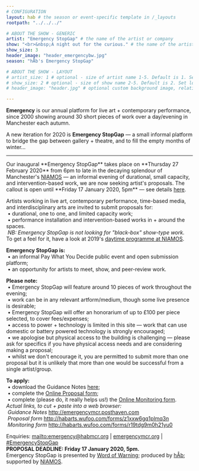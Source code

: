 ```yaml
---
# CONFIGURATION
layout: hab # the season or event-specific template in /_layouts
rootpath: "../../../"

# ABOUT THE SHOW - GENERIC
artist: "Emergency StopGap" # the name of the artist or company
show: "<br>&nbsp;A night out for the curious." # the name of the artist or company
show_size: 3 
header_image: "header_emergencybw.jpg"   
season: "hÅb's Emergency StopGap"

# ABOUT THE SHOW - LAYOUT
# artist_size: 1 # optional - size of artist name 1-5. Default is 1. Set longer names to lower values
# show_size: 2 # optional - size of show name 2-5. Default is 2. Set longer names to lower values
# header_image: "header.jpg" # optional custom background image, relative to current page

---
```

**Emergency** is our annual platform for live art + contemporary performance, since 2000 showing around 30 short pieces of work over a day/evening in Manchester each autumn.         
        
A new iteration for 2020 is **Emergency StopGap** — a small informal platform to bridge the gap between gallery + theatre, and to fill the empty months of winter…             
<hr>         
Our inaugural **Emergency StopGap** takes place on **Thursday 27 February 2020** from 6pm to late in the decaying splendour of Manchester's <a href="http://www.niamos.space" target="_blank">NIAMOS</a> — an informal evening of durational, small capacity, and intervention-based work, we are now seeking artist's proposals. The callout is open until **Friday 17 January 2020, 5pm** — see details <a href="http://emergencymcr.posthaven.com/emergency-stopgap-call-for-proposals" target="_blank">here</a>.          
          
Artists working in live art, contemporary performance, time-based media, and interdisciplinary arts are invited to submit proposals for:<br>&nbsp;• durational, one to one, and limited capacity work;<br>&nbsp;• performance installation and intervention-based works in + around the spaces.<br>*&nbsp;NB: Emergency StopGap is not looking for "black-box" show-type work.*<br>To get a feel for it, have a look at 2019's [daytime programme at NIAMOS](/current/2019-emergency/daytime).           
         
**Emergency StopGap is:**<br>&nbsp;• an informal Pay What You Decide public event and open submission platform;<br>&nbsp;• an opportunity for artists to meet, show, and peer-review work.       
         
**Please note:**<br>&nbsp;• Emergency StopGap will feature around 10 pieces of work throughout the evening;<br>&nbsp;• work can be in any relevant artform/medium, though some live presence is desirable;<br>&nbsp;• Emergency StopGap will offer an honorarium of up to £100 per piece selected, to cover fees/expenses;<br>&nbsp;• access to power + technology is limited in this site — work that can use domestic or battery powered technology is strongly encouraged;<br>&nbsp;• we apologise but physical access to the building is challenging — please ask for specifics if you have physical access needs and are considering making a proposal;<br>&nbsp;• whilst we don't encourage it, you are permitted to submit more than one proposal but it is unlikely that more than one would be successful from a single artist/group.          
       
**To apply:**<br>&nbsp;• download the Guidance Notes <a href="http://emergencymcr.posthaven.com/emergency-stopgap-call-for-proposals" target="_blank">here</a>;<br>&nbsp;• complete the <a href="http://habarts.wufoo.com/forms/z1xxw6gq1plmq3n" target="_blank">Online Proposal form</a>;<br>&nbsp;• complete (please do, it really helps us!) the <a href="http://habarts.wufoo.com/forms/r19tdg9m0h21yu0" target="_blank">Online Monitoring form</a>.<br>*Actual links, to cut + paste into a web browser:*<br>&nbsp;*Guidance Notes* http://emergencymcr.posthaven.com<br>&nbsp;*Proposal form* http://habarts.wufoo.com/forms/z1xxw6gq1plmq3n<br>&nbsp;*Monitoring form* http://habarts.wufoo.com/forms/r19tdg9m0h21yu0         
           
Enquiries: <mailto:emergency@habmcr.org> | <a href="http://emergencymcr.org" target="_blank">emergencymcr.org</a> | <a href="http://twitter.com/hashtag/EmergencyStopGap" target="_blank">#EmergencyStopGap</a><br>**PROPOSAL DEADLINE: Friday 17 January 2020, 5pm.**          
Emergency StopGap is presented by [Word of Warning](/); produced by [hÅb](/hab); supported by <a href="http://www.niamos.space" target="_blank">NIAMOS</a>.
